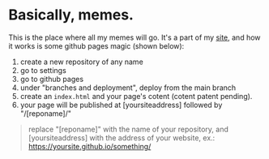 # Basically, memes.

This is the place where all my memes will go. It's a part of my [site](https://yeetssite.github.io), and how it works is some github pages magic (shown below):

1. create a new repository of any name
2. go to settings
3. go to github pages
4. under "branches and deployment", deploy from the main branch
5. create an `index.html` and your page's cotent (cotent patent pending).
6. your page will be published at [yoursiteaddress] followed by "/[reponame]/"

> replace "[reponame]" with the name of your repository, and [yoursiteaddress] with the address of your website, ex.:
> https://yoursite.github.io/something/


